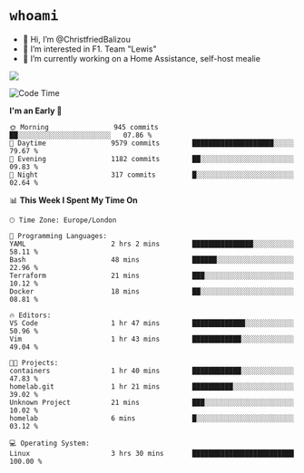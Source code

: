 # `whoami`

- 👋 Hi, I’m @ChristfriedBalizou
- 👀 I’m interested in F1. Team "Lewis"
- 🌱 I’m currently working on a Home Assistance, self-host mealie
<!--
- 💞️ I’m looking to collaborate on
- 📫 How to reach me /dev/stdin
-->


![](https://github-readme-stats.vercel.app/api?username=Christfriedbalizou&show_icons=true&hide_title=true&theme=solarized-dark&count_private=true&hide=stars)
<!-- 
  ![](https://github-readme-stats.vercel.app/api/top-langs/?username=Christfriedbalizou&show_icons=true&hide_title=true&theme=solarized-dark&layout=compact&show_icons=true&count_private=false)
-->


<!--START_SECTION:waka-->
![Code Time](http://img.shields.io/badge/Code%20Time-114%20hrs%207%20mins-blue)

**I'm an Early 🐤** 

```text
🌞 Morning                945 commits         ██░░░░░░░░░░░░░░░░░░░░░░░   07.86 % 
🌆 Daytime                9579 commits        ████████████████████░░░░░   79.67 % 
🌃 Evening                1182 commits        ██░░░░░░░░░░░░░░░░░░░░░░░   09.83 % 
🌙 Night                  317 commits         █░░░░░░░░░░░░░░░░░░░░░░░░   02.64 % 
```


📊 **This Week I Spent My Time On** 

```text
🕑︎ Time Zone: Europe/London

💬 Programming Languages: 
YAML                     2 hrs 2 mins        ███████████████░░░░░░░░░░   58.11 % 
Bash                     48 mins             ██████░░░░░░░░░░░░░░░░░░░   22.96 % 
Terraform                21 mins             ███░░░░░░░░░░░░░░░░░░░░░░   10.12 % 
Docker                   18 mins             ██░░░░░░░░░░░░░░░░░░░░░░░   08.81 % 

🔥 Editors: 
VS Code                  1 hr 47 mins        █████████████░░░░░░░░░░░░   50.96 % 
Vim                      1 hr 43 mins        ████████████░░░░░░░░░░░░░   49.04 % 

🐱‍💻 Projects: 
containers               1 hr 40 mins        ████████████░░░░░░░░░░░░░   47.83 % 
homelab.git              1 hr 21 mins        ██████████░░░░░░░░░░░░░░░   39.02 % 
Unknown Project          21 mins             ███░░░░░░░░░░░░░░░░░░░░░░   10.02 % 
homelab                  6 mins              █░░░░░░░░░░░░░░░░░░░░░░░░   03.12 % 

💻 Operating System: 
Linux                    3 hrs 30 mins       █████████████████████████   100.00 % 
```


<!--END_SECTION:waka-->


<!---
ChristfriedBalizou/ChristfriedBalizou is a ✨ special ✨ repository because its `README.md` (this file) appears on your GitHub profile.
You can click the Preview link to take a look at your changes.
--->
